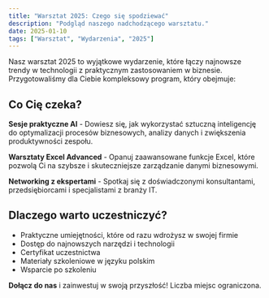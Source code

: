 ```yaml
---
title: "Warsztat 2025: Czego się spodziewać"
description: "Podgląd naszego nadchodzącego warsztatu."
date: 2025-01-10
tags: ["Warsztat", "Wydarzenia", "2025"]
---
```

Nasz warsztat 2025 to wyjątkowe wydarzenie, które łączy najnowsze trendy w technologii z praktycznym zastosowaniem w biznesie. Przygotowaliśmy dla Ciebie kompleksowy program, który obejmuje:

## Co Cię czeka?

**Sesje praktyczne AI** - Dowiesz się, jak wykorzystać sztuczną inteligencję do optymalizacji procesów biznesowych, analizy danych i zwiększenia produktywności zespołu.

**Warsztaty Excel Advanced** - Opanuj zaawansowane funkcje Excel, które pozwolą Ci na szybsze i skuteczniejsze zarządzanie danymi biznesowymi.

**Networking z ekspertami** - Spotkaj się z doświadczonymi konsultantami, przedsiębiorcami i specjalistami z branży IT.

## Dlaczego warto uczestniczyć?

- Praktyczne umiejętności, które od razu wdrożysz w swojej firmie
- Dostęp do najnowszych narzędzi i technologii
- Certyfikat uczestnictwa
- Materiały szkoleniowe w języku polskim
- Wsparcie po szkoleniu

**Dołącz do nas** i zainwestuj w swoją przyszłość! Liczba miejsc ograniczona.
